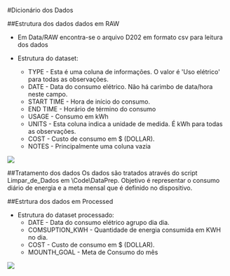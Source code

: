 #Dicionário dos Dados

##Estrutura dos dados dados em RAW

* Em Data/RAW encontra-se o arquivo D202 em formato csv para leitura dos dados

* Estrutura do dataset:
	* TYPE - Esta é uma coluna de informações. O valor é 'Uso elétrico' para todas as observações.
	* DATE - Data do consumo elétrico. Não há carimbo de data/hora neste campo.
	* START TIME - Hora de início do consumo.
	* END TIME - Horário de término do consumo
	* USAGE - Consumo em kWh
	* UNITS  - Esta coluna indica a unidade de medida. É kWh para todas as observações.
	* COST  - Custo de consumo em $ (DOLLAR).
	* NOTES  - Principalmente uma coluna vazia
	
![]('DATA_RAW.png')

##Tratamento dos dados
Os dados são tratados através do script Limpar_de_Dados em \Code\DataPrep.
Objetivo é representar o consumo diário de energia e a meta mensal que é definido no dispositivo.

##Estrtura dos dados em Processed

* Estrutura do dataset processado:
	* DATE - Data do consumo elétrico agrupo dia dia.
	* COMSUPTION_KWH - Quantidade de energia consumida em KWH no dia.
	* COST - Custo de consumo em $ (DOLLAR).
	* MOUNTH_GOAL - Meta de Consumo do mês
	
![]('DATA_Processed.png')
